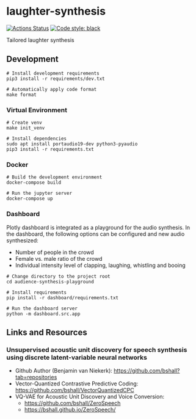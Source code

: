 # laughter-synthesis

[![Actions Status](https://github.com/tamaykut/laughter-synthesis/workflows/CI/badge.svg)](https://github.com/tamaykut/laughter-synthesis)
[![Code style: black](https://img.shields.io/badge/code%20style-black-000000.svg)](https://github.com/psf/black)

Tailored laughter synthesis

## Development

```shell
# Install development requirements
pip3 install -r requirements/dev.txt

# Automatically apply code format
make format
```

### Virtual Environment

```shell
# Create venv
make init_venv

# Install dependencies
sudo apt install portaudio19-dev python3-pyaudio
pip3 install -r requirements.txt
```

### Docker

```shell
# Build the development environment
docker-compose build

# Run the jupyter server
docker-compose up
```

### Dashboard
Plotly dashboard is integrated as a playground for the audio synthesis. In the dashboard, the following options can be configured and new audio synthesized:
- Number of people in the crowd
- Female vs. male ratio of the crowd
- Individual intensity level of clapping, laughing, whistling and booing

```shell
# Change directory to the project root
cd audience-synthesis-playground

# Install requirements
pip install -r dashboard/requirements.txt

# Run the dashboard server
python -m dashboard.src.app
```

## Links and Resources

### Unsupervised acoustic unit discovery for speech synthesis using discrete latent-variable neural networks

* Github Author (Benjamin van Niekerk): https://github.com/bshall?tab=repositories
* Vector-Quantized Contrastive Predictive Coding: https://github.com/bshall/VectorQuantizedCPC
* VQ-VAE for Acoustic Unit Discovery and Voice Conversion:
  * https://github.com/bshall/ZeroSpeech
  * https://bshall.github.io/ZeroSpeech/
